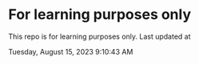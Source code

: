 # For learning purposes only
This repo is for learning purposes only.
Last updated at

Tuesday, August 15, 2023 9:10:43 AM

